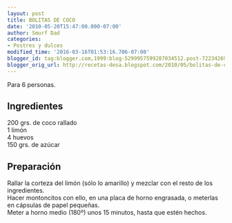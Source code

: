 ```yaml
---
layout: post
title: BOLITAS DE COCO
date: '2010-05-20T15:47:00.000-07:00'
author: Smurf Dad
categories:
- Postres y dulces
modified_time: '2016-03-16T01:53:16.706-07:00'
blogger_id: tag:blogger.com,1999:blog-5299957599287034512.post-7223426958741569019
blogger_orig_url: http://recetas-desa.blogspot.com/2010/05/bolitas-de-coco.html
---
```


Para 6 personas.<br><h2>Ingredientes</h2><p>200 grs. de coco rallado<br/>1 lim&oacute;n<br/>4 huevos<br/>150 grs. de az&uacute;car</p><h2>Preparaci&oacute;n</h2><p>Rallar la corteza del lim&oacute;n (s&oacute;lo lo amarillo) y mezclar con el resto de los ingredientes.<br/>Hacer montoncitos con ello, en una placa de horno engrasada, o meterlas en c&aacute;psulas de papel peque&ntilde;as.<br/>Meter a horno medio (180&ordm;) unos 15 minutos, hasta que est&eacute;n hechos.</p>